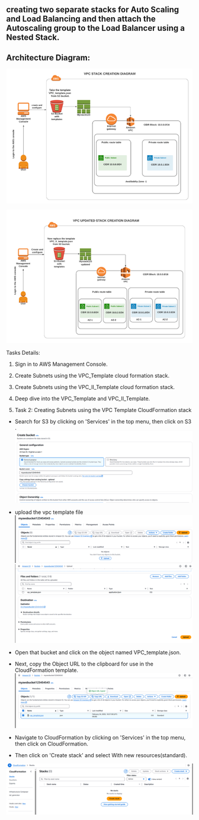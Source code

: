 ## creating two separate stacks for Auto Scaling and Load Balancing and then attach the Autoscaling group to the Load Balancer using a Nested Stack.

## Architecture Diagram:
![alt text](<images/newproject3 im/ybIF76TDQp6MdpJCsxu-Sg_7f7269788cae4b2ab5318d4950a1c2a1_image.png>)

![alt text](<images/newproject3 im/Capture.PNG>)

Tasks Details:

1. Sign in to AWS Management Console.

2. Create Subnets using the VPC_Template cloud formation stack.

3. Create Subnets using the VPC_II_Template cloud formation stack.

4. Deep dive into the  VPC_Template and VPC_II_Template.

2. Task 2: Creating Subnets using the VPC Template CloudFormation stack

* Search for S3 by clicking on 'Services' in the top menu, then click on S3 .
![alt text](<images/newproject3 im/creating S3 bucket.PNG>)

* upload the vpc template file
![alt text](<images/newproject3 im/uploading1.PNG>)
![alt text](<images/newproject3 im/uploading2.PNG>)


* Open that bucket and click on the object named VPC_template.json.

* Next, copy the Object URL to the clipboard for use in the CloudFormation template.
![alt text](<images/newproject3 im/copying url.PNG>)

* Navigate to CloudFormation by clicking on 'Services'  in the top menu, then click on CloudFormation.

* Then click on 'Create stack' and select With new resources(standard).

![alt text](<images/newproject3 im/creating stack1.PNG>)


